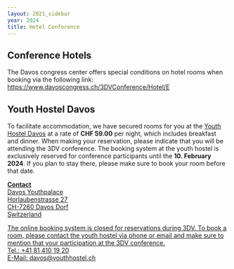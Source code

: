 ```yaml
---
layout: 2021_sidebar
year: 2024
title: Hotel Conference
---
```


<h2>Conference Hotels</h2>

The Davos congress center offers special conditions on hotel rooms when booking via the following link:
<br>
<a href="https://www.davoscongress.ch/3DVConference/Hotel/E" target="blank_">
https://www.davoscongress.ch/3DVConference/Hotel/E
</a>

<h2>Youth Hostel Davos</h2>
To facilitate accommodation, we have secured rooms for you at the <a href="https://www.youthhostel.ch/en/hostels/davos/">Youth Hostel Davos</a> at a rate of <b>CHF 59.00</b> per night, which includes breakfast and dinner. When making your reservation, please indicate that you will be attending the 3DV conference.
The booking system at the youth hostel is exclusively reserved for conference participants until the <b>10. February 2024</b>. If you plan to stay there, please make sure to book your room before that date. <a href="https://www.youthhostel.ch/en/hostels/davos/">

<b>Contact</b><br>
Davos Youthpalace<br>
Horlaubenstrasse 27<br>
CH-7260 Davos Dorf<br>
Switzerland<br>

The online booking system is closed for reservations during 3DV.
To book a room, please contact the youth hostel via phone or email and make sure to mention that your participation at the 3DV conference.<br>
Tel.: +41 81 410 19 20<br>
E-Mail: <a href="mailto:davos@youthhostel.ch">davos@youthhostel.ch</a><br>



<!-- 
<h2>Hotels</h2>
<ul>
<li>Spenglers Inn (<a target="_blank" href="https://www.spenglersinn.ch/">www.spenglersinn.ch</a>)</li>
<li>Hotel Bünda Davos (<a target="_blank" href="https://www.hotelbuendadavos.ch/">www.hotelbuendadavos.ch</a>)</li>
<li>Kessler's Kulm Hotel (<a target="_blank" href="https://www.kessler-kulm.ch/">www.kessler-kulm.ch</a>)</li>
<li>Waldhotel Davos (<a target="_blank" href="https://www.waldhotel-davos.ch/">www.waldhotel-davos.ch</a>)</li>
<li>Concordia (<a target="_blank" href="https://www.hotelconcordia.ch/de/">www.hotelconcordia.ch</a>)</li>
<li>Central Sporthotel Davos (<a target="_blank" href="https://www.central-davos.ch/">www.central-davos.ch</a>)</li> -->

